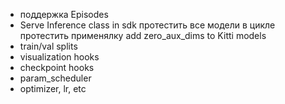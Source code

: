 - поддержка Episodes
- Serve
    Inference class in sdk
    протестить все модели в цикле
    протестить применялку
    add zero_aux_dims to Kitti models
- train/val splits
- visualization hooks
- checkpoint hooks
- param_scheduler
- optimizer, lr, etc
